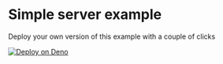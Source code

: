 # Simple server example

Deploy your own version of this example with a couple of clicks

[![Deploy on Deno](https://deno.com/button)](https://app.deno.com/new?clone=https://github.com/denoland/examples&path=simple-server)